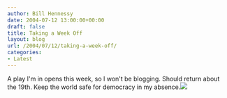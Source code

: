 ```yaml
---
author: Bill Hennessy
date: 2004-07-12 13:00:00+00:00
draft: false
title: Taking a Week Off
layout: blog
url: /2004/07/12/taking-a-week-off/
categories:
- Latest
---
```


A play I'm in opens this week, so I won't be blogging.  Should return about the 19th.  Keep the world safe for democracy in my absence.![](https://blog.billhennessy.com/aggbug.aspx?PostID=692)

